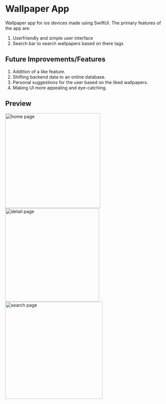 # Wallpaper App

Wallpaper app for ios devices made using SwiftUI. The primary features of the app are:
  1. Userfriendly and simple user interface
  2. Search bar to search wallpapers based on there tags


## Future Improvements/Features

1. Addition of a like feature.
2. Shifting backend data to an online database.
3. Personal suggestions for the user based on the liked wallpapers.
4. Making UI more appealing and eye-catching.


## Preview


<img width="300" alt="home page" src="https://github.com/Eshaann-sharma/WallpaperApp/assets/77952783/ae7197fb-ee8d-4694-bc68-7087d22813a3">
<img width="296" alt="detail page" src="https://github.com/Eshaann-sharma/WallpaperApp/assets/77952783/93271ac9-4936-40e4-9df2-568c70a8b7cc">
<img width="307" alt="search page" src="https://github.com/Eshaann-sharma/WallpaperApp/assets/77952783/c565b5a5-ee82-49b1-bc9c-a4b2239b3d71">


